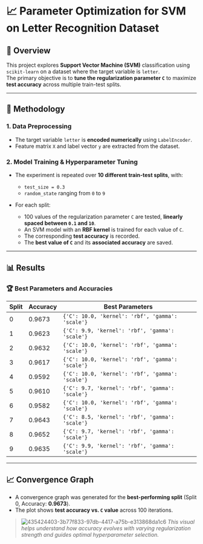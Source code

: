 

# 📈 Parameter Optimization for SVM on Letter Recognition Dataset

## 📝 Overview

This project explores **Support Vector Machine (SVM)** classification using `scikit-learn` on a dataset where the target variable is `letter`.  
The primary objective is to **tune the regularization parameter `C`** to maximize **test accuracy** across multiple train-test splits.

---

## 🔧 Methodology

### 1. Data Preprocessing
- The target variable `letter` is **encoded numerically** using `LabelEncoder`.
- Feature matrix `X` and label vector `y` are extracted from the dataset.

### 2. Model Training & Hyperparameter Tuning
- The experiment is repeated over **10 different train-test splits**, with:
  - `test_size = 0.3`
  - `random_state` ranging from `0` to `9`

- For each split:
  - 100 values of the regularization parameter `C` are tested, **linearly spaced between `0.1` and `10`**.
  - An SVM model with an **RBF kernel** is trained for each value of `C`.
  - The corresponding **test accuracy** is recorded.
  - The **best value of `C`** and its **associated accuracy** are saved.

---

## 📊 Results

### 🏆 Best Parameters and Accuracies

| Split | Accuracy | Best Parameters |
|-------|----------|-----------------|
| 0     | 0.9673   | `{'C': 10.0, 'kernel': 'rbf', 'gamma': 'scale'}` |
| 1     | 0.9623   | `{'C': 9.9, 'kernel': 'rbf', 'gamma': 'scale'}` |
| 2     | 0.9632   | `{'C': 10.0, 'kernel': 'rbf', 'gamma': 'scale'}` |
| 3     | 0.9617   | `{'C': 10.0, 'kernel': 'rbf', 'gamma': 'scale'}` |
| 4     | 0.9592   | `{'C': 10.0, 'kernel': 'rbf', 'gamma': 'scale'}` |
| 5     | 0.9610   | `{'C': 9.7, 'kernel': 'rbf', 'gamma': 'scale'}` |
| 6     | 0.9582   | `{'C': 10.0, 'kernel': 'rbf', 'gamma': 'scale'}` |
| 7     | 0.9643   | `{'C': 8.5, 'kernel': 'rbf', 'gamma': 'scale'}` |
| 8     | 0.9652   | `{'C': 9.7, 'kernel': 'rbf', 'gamma': 'scale'}` |
| 9     | 0.9635   | `{'C': 9.9, 'kernel': 'rbf', 'gamma': 'scale'}` |

---

## 📈 Convergence Graph

- A convergence graph was generated for the **best-performing split** (Split 0, Accuracy: **0.9673**).
- The plot shows **test accuracy vs. `C` value** across 100 iterations.

> ![435424403-3b77f833-97db-4417-a75b-e313868da1c6](https://github.com/user-attachments/assets/df0080fc-978a-4734-b169-2a2cdee0e251)
>  *This visual helps understand how accuracy evolves with varying regularization strength and guides optimal hyperparameter selection.*
